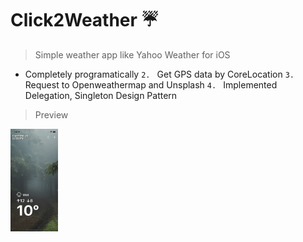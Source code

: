 # Click2Weather ☔️

> Simple weather app like Yahoo Weather for iOS

 + Completely programatically
 `2. ` Get GPS data by CoreLocation
 `3. ` Request to Openweathermap and Unsplash
 `4. ` Implemented Delegation, Singleton Design Pattern

>Preview

<img src="Click2Weather/Resources/exapleV1.png" width=15% height=15%>

